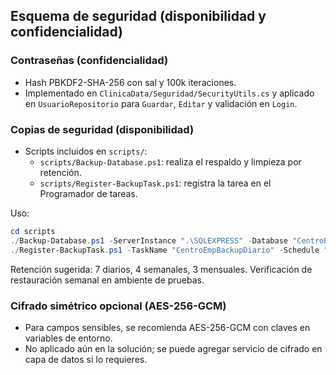## Esquema de seguridad (disponibilidad y confidencialidad)

### Contraseñas (confidencialidad)
- Hash PBKDF2-SHA-256 con sal y 100k iteraciones.
- Implementado en `ClinicaData/Seguridad/SecurityUtils.cs` y aplicado en `UsuarioRepositorio` para `Guardar`, `Editar` y validación en `Login`.

### Copias de seguridad (disponibilidad)
- Scripts incluidos en `scripts/`:
  - `scripts/Backup-Database.ps1`: realiza el respaldo y limpieza por retención.
  - `scripts/Register-BackupTask.ps1`: registra la tarea en el Programador de tareas.

Uso:
```powershell
cd scripts
./Backup-Database.ps1 -ServerInstance ".\SQLEXPRESS" -Database "CentroEmp" -OutputDir "C:\\Backups\\CentroEmp" -RetentionDays 7
./Register-BackupTask.ps1 -TaskName "CentroEmpBackupDiario" -Schedule "02:00" -ServerInstance ".\SQLEXPRESS" -Database "CentroEmp" -OutputDir "C:\\Backups\\CentroEmp" -RetentionDays 7
```

Retención sugerida: 7 diarios, 4 semanales, 3 mensuales. Verificación de restauración semanal en ambiente de pruebas.

### Cifrado simétrico opcional (AES-256-GCM)
- Para campos sensibles, se recomienda AES-256-GCM con claves en variables de entorno.
- No aplicado aún en la solución; se puede agregar servicio de cifrado en capa de datos si lo requieres.


